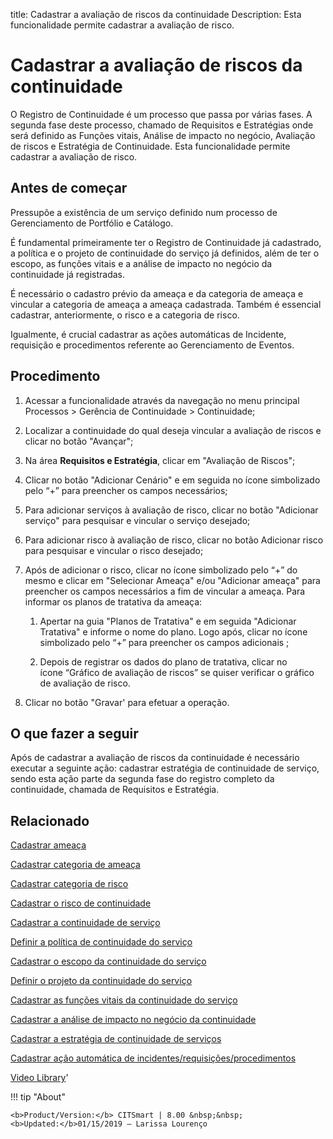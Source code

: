 title: Cadastrar a avaliação de riscos da continuidade
Description: Esta funcionalidade permite cadastrar a avaliação de risco.
# Cadastrar a avaliação de riscos da continuidade

O Registro de Continuidade é um processo que passa por várias fases. A segunda fase deste processo, chamado de Requisitos e Estratégias onde será definido as Funções vitais, Análise de impacto no negócio, Avaliação de riscos e Estratégia de Continuidade. Esta funcionalidade permite cadastrar a avaliação de risco.

Antes de começar
--------------------

Pressupõe a existência de um serviço definido num processo de Gerenciamento de
Portfólio e Catálogo.

É fundamental primeiramente ter o Registro de Continuidade já cadastrado, a
política e o projeto de continuidade do serviço já definidos, além de ter o
escopo, as funções vitais e a análise de impacto no negócio da continuidade já
registradas.

É necessário o cadastro prévio da ameaça e da categoria de ameaça e vincular a
categoria de ameaça a ameaça cadastrada. Também é essencial cadastrar,
anteriormente, o risco e a categoria de risco.

Igualmente, é crucial cadastrar as ações automáticas de Incidente, requisição e
procedimentos referente ao Gerenciamento de Eventos.

Procedimento
----------------

1.  Acessar a funcionalidade através da navegação no menu principal Processos \>
    Gerência de Continuidade \> Continuidade;

2.  Localizar a continuidade do qual deseja vincular a avaliação de riscos e
    clicar no botão "Avançar";

3.  Na área **Requisitos e Estratégia**, clicar em "Avaliação de Riscos";

4.  Clicar no botão "Adicionar Cenário" e em seguida no ícone simbolizado pelo
    “+” para preencher os campos necessários;

5.  Para adicionar serviços à avaliação de risco, clicar no botão "Adicionar
    serviço" para pesquisar e vincular o serviço desejado;

6.  Para adicionar risco à avaliação de risco, clicar no botão Adicionar risco
    para pesquisar e vincular o risco desejado;

7.  Após de adicionar o risco, clicar no ícone simbolizado pelo “+” do mesmo e
    clicar em "Selecionar Ameaça" e/ou "Adicionar ameaça" para preencher os
    campos necessários a fim de vincular a ameaça. Para informar os planos de
    tratativa da ameaça:

    1.  Apertar na guia "Planos de Tratativa" e em seguida "Adicionar Tratativa"
        e informe o nome do plano. Logo após, clicar no ícone simbolizado pelo
        “+” para preencher os campos adicionais ;

    2.  Depois de registrar os dados do plano de tratativa, clicar no
        ícone “Gráfico de avaliação de riscos” se quiser verificar o gráfico de
        avaliação de risco.

8.  Clicar no botão "Gravar' para efetuar a operação.

O que fazer a seguir
------------------------

Após de cadastrar a avaliação de riscos da continuidade é necessário executar a
seguinte ação: cadastrar estratégia de continuidade de serviço, sendo esta ação
parte da segunda fase do registro completo da continuidade, chamada de
Requisitos e Estratégia.

Relacionado
----------------

[Cadastrar ameaça](/pt-br/citsmart-platform-8/processes/continuity/use/register-threat.html)

[Cadastrar categoria de ameaça](/pt-br/citsmart-platform-8/processes/continuity/use/threat-category.html)

[Cadastrar categoria de risco](/pt-br/citsmart-platform-8/processes/continuity/use/risk-category.html)

[Cadastrar o risco de continuidade](/pt-br/citsmart-platform-8/processes/continuity/use/register-continuity-risk.html)

[Cadastrar a continuidade de serviço](/pt-br/citsmart-platform-8/processes/continuity/use/register-service-continuity.html)

[Definir a política de continuidade do serviço](/pt-br/citsmart-platform-8/processes/continuity/use/continuity-policy.html)

[Cadastrar o escopo da continuidade do serviço](/pt-br/citsmart-platform-8/processes/continuity/use/service-continuity-scope.html)

[Definir o projeto da continuidade do serviço](/pt-br/citsmart-platform-8/processes/continuity/use/service-continuity-project.html)

[Cadastrar as funções vitais da continuidade do serviço](/pt-br/citsmart-platform-8/processes/continuity/use/continuity-vital-functions.html)

[Cadastrar a análise de impacto no negócio da continuidade](/pt-br/citsmart-platform-8/processes/continuity/use/impact-analysis-continuity-business.html)

[Cadastrar a estratégia de continuidade de serviços](/pt-br/citsmart-platform-8/processes/continuity/use/service-continuity-strategy.html)

[Cadastrar ação automática de incidentes/requisições/procedimentos](/pt-br/citsmart-platform-8/additional-features/automation-of-operation/configuration/register-automatic-actions-incident-request-procedure.html)

<i class='fa fa-youtube-play  fa-2x' style='color:#97ce17;vertical-align: middle;'> </i> [Video Library](https://www.youtube.com/playlist?list=PLB5qK2uzf2RPHLLyCQ9CqOeIt08azAa6k)'

!!! tip "About"

    <b>Product/Version:</b> CITSmart | 8.00 &nbsp;&nbsp;
    <b>Updated:</b>01/15/2019 – Larissa Lourenço

